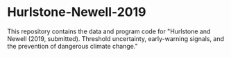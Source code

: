 # Hurlstone-Newell-2019
This repository contains the data and program code for "Hurlstone and Newell (2019, submitted). Threshold uncertainty, early-warning signals, and the prevention of dangerous climate change."
